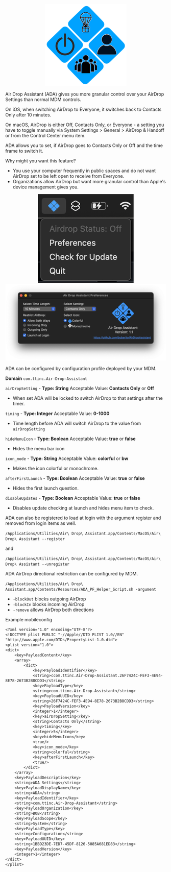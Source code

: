 <div id="header" align="center">
  <img src="icon.png"/>
</div>

Air Drop Assistant (ADA) gives you more granular control over your AirDrop Settings than normal MDM controls.

On iOS, when switching AirDrop to Everyone, it switches back to Contacts Only after 10 minutes. 

On macOS, AirDrop is either Off, Contacts Only, or Everyone - a setting you have to toggle manually via System Settings > General > AirDrop & Handoff or from the Control Center menu item.

ADA allows you to set, if AirDrop goes to Contacts Only or Off and the time frame to switch it.

Why might you want this feature?
- You use your computer frequently in public spaces and do not want AirDrop set to be left open to receive from Everyone.
- Organizations allow AirDrop but want more granular control than Apple's device management gives you.


<div align="center">
    <img src="adamenu.png" /><img src="adaprefs.png" />
</div>

ADA can be configured by configuration profile deployed by your MDM.

**Domain** `com.ttinc.Air-Drop-Assistant`

`airDropSetting` - **Type: String**
Acceptable Value: **Contacts Only** or **Off**
- When set ADA will be locked to switch AirDrop to that settings after the timer.

`timing` - **Type: Integer**
Acceptable Value: **0-1000**
- Time length before ADA will switch AirDrop to the value from `airDropSetting`

`hideMenuIcon` - **Type: Boolean**
Acceptable Value: **true** or **false**
- Hides the menu bar icon

`icon_mode` - **Type: String**
Acceptable Value: **colorful** or **bw**
- Makes the icon colorful or monochrome.

`afterFirstLaunch` - **Type: Boolean**
Acceptable Value: **true** or **false**
- Hides the first launch question.

`disableUpdates` - **Type: Boolean**
Acceptable Value: **true** or **false**
- Disables update checking at launch and hides menu item to check.

ADA can also be registered to load at login with the argument register and removed from login items as well.

`/Applications/Utilities/Air\ Drop\ Assistant.app/Contents/MacOS/Air\ Drop\ Assistant --register`

and

`/Applications/Utilities/Air\ Drop\ Assistant.app/Contents/MacOS/Air\ Drop\ Assistant --unregister`

ADA AirDrop directional restriction can be configured by MDM.

`/Applications/Utilities/Air\ Drop\ Assistant.app/Contents/Resources/ADA_PF_Helper_Script.sh -argument`

- `-blockOut` blocks outgoing AirDrop
- `-blockIn` blocks incoming AirDrop
- `-remove` allows AirDrop both directions

Example mobileconfig
```
<?xml version="1.0" encoding="UTF-8"?>
<!DOCTYPE plist PUBLIC "-//Apple//DTD PLIST 1.0//EN" "http://www.apple.com/DTDs/PropertyList-1.0.dtd">
<plist version="1.0">
<dict>
    <key>PayloadContent</key>
    <array>
        <dict>
            <key>PayloadIdentifier</key>
            <string>ccom.ttinc.Air-Drop-Assistant.26F7424C-FEF3-4E94-8E78-2673B2B8CDD3</string>
            <key>PayloadType</key>
            <string>com.ttinc.Air-Drop-Assistant</string>
            <key>PayloadUUID</key>
            <string>26F7424C-FEF3-4E94-8E78-2673B2B8CDD3</string>
            <key>PayloadVersion</key>
            <integer>1</integer>
            <key>airDropSetting</key>
            <string>Contacts Only</string>
            <key>timing</key>
            <integer>5</integer>
            <key>hideMenuIcon</key>
            <true/>
            <key>icon_mode</key>
            <string>colorful</string>
            <key>afterFirstLaunch</key>
            <true/>
        </dict>
    </array>
    <key>PayloadDescription</key>
    <string>ADA Settings</string>
    <key>PayloadDisplayName</key>
    <string>ADA</string>
    <key>PayloadIdentifier</key>
    <string>com.ttinc.Air-Drop-Assistant</string>
    <key>PayloadOrganization</key>
    <string>BOB</string>
    <key>PayloadScope</key>
    <string>System</string>
    <key>PayloadType</key>
    <string>Configuration</string>
    <key>PayloadUUID</key>
    <string>1BBD23DE-7ED7-45DF-8126-5085A681ED83</string>
    <key>PayloadVersion</key>
    <integer>1</integer>
</dict>
</plist>
```
